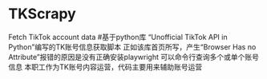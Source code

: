 # TKScrapy
Fetch TikTok account data
#基于python库 “Unofficial TikTok API in Python”编写的TK账号信息获取脚本
正如该库首页所写，产生“Browser Has no Attribute”报错的原因是没有正确安装playwright
可以命令行查询多个或单个账号信息
本职工作为TK账号内容运营，代码主要用来辅助账号运营
